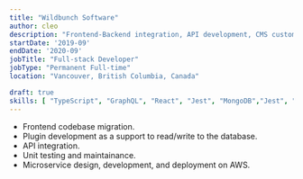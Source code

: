 ```yaml
---
title: "Wildbunch Software"
author: cleo
description: "Frontend-Backend integration, API development, CMS customization, web upgrading and migration."
startDate: '2019-09'
endDate: '2020-09'
jobTitle: "Full-stack Developer"
jobType: "Permanent Full-time"
location: "Vancouver, British Columbia, Canada"

draft: true
skills: [ "TypeScript", "GraphQL", "React", "Jest", "MongoDB","Jest", "node","react", "express", "AWS"]
---
```


- Frontend codebase migration.
- Plugin development as a support to read/write to the database. 
- API integration.
- Unit testing and maintainance. 
- Microservice design, development, and deployment on AWS.